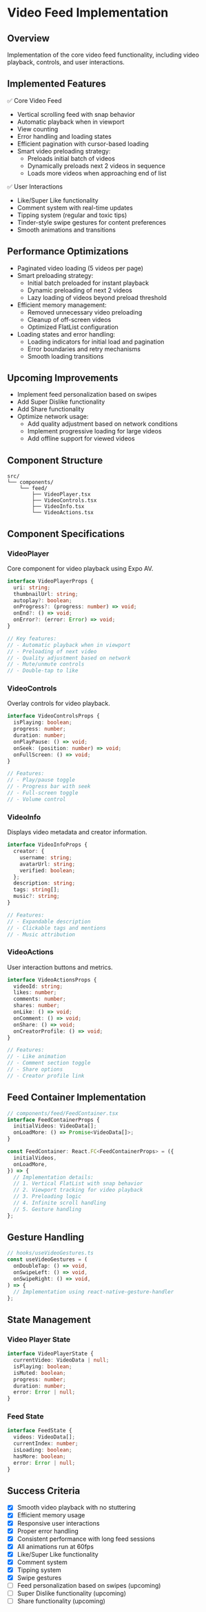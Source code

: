 # Video Feed Implementation

## Overview
Implementation of the core video feed functionality, including video playback, controls, and user interactions.

## Implemented Features
✅ Core Video Feed
- Vertical scrolling feed with snap behavior
- Automatic playback when in viewport
- View counting
- Error handling and loading states
- Efficient pagination with cursor-based loading
- Smart video preloading strategy:
  - Preloads initial batch of videos
  - Dynamically preloads next 2 videos in sequence
  - Loads more videos when approaching end of list

✅ User Interactions
- Like/Super Like functionality
- Comment system with real-time updates
- Tipping system (regular and toxic tips)
- Tinder-style swipe gestures for content preferences
- Smooth animations and transitions

## Performance Optimizations
- Paginated video loading (5 videos per page)
- Smart preloading strategy:
  - Initial batch preloaded for instant playback
  - Dynamic preloading of next 2 videos
  - Lazy loading of videos beyond preload threshold
- Efficient memory management:
  - Removed unnecessary video preloading
  - Cleanup of off-screen videos
  - Optimized FlatList configuration
- Loading states and error handling:
  - Loading indicators for initial load and pagination
  - Error boundaries and retry mechanisms
  - Smooth loading transitions

## Upcoming Improvements
- Implement feed personalization based on swipes
- Add Super Dislike functionality
- Add Share functionality
- Optimize network usage:
  - Add quality adjustment based on network conditions
  - Implement progressive loading for large videos
  - Add offline support for viewed videos

## Component Structure
```
src/
└── components/
    └── feed/
        ├── VideoPlayer.tsx
        ├── VideoControls.tsx
        ├── VideoInfo.tsx
        └── VideoActions.tsx
```

## Component Specifications

### VideoPlayer
Core component for video playback using Expo AV.

```typescript
interface VideoPlayerProps {
  uri: string;
  thumbnailUrl: string;
  autoplay?: boolean;
  onProgress?: (progress: number) => void;
  onEnd?: () => void;
  onError?: (error: Error) => void;
}

// Key features:
// - Automatic playback when in viewport
// - Preloading of next video
// - Quality adjustment based on network
// - Mute/unmute controls
// - Double-tap to like
```

### VideoControls
Overlay controls for video playback.

```typescript
interface VideoControlsProps {
  isPlaying: boolean;
  progress: number;
  duration: number;
  onPlayPause: () => void;
  onSeek: (position: number) => void;
  onFullScreen: () => void;
}

// Features:
// - Play/pause toggle
// - Progress bar with seek
// - Full-screen toggle
// - Volume control
```

### VideoInfo
Displays video metadata and creator information.

```typescript
interface VideoInfoProps {
  creator: {
    username: string;
    avatarUrl: string;
    verified: boolean;
  };
  description: string;
  tags: string[];
  music?: string;
}

// Features:
// - Expandable description
// - Clickable tags and mentions
// - Music attribution
```

### VideoActions
User interaction buttons and metrics.

```typescript
interface VideoActionsProps {
  videoId: string;
  likes: number;
  comments: number;
  shares: number;
  onLike: () => void;
  onComment: () => void;
  onShare: () => void;
  onCreatorProfile: () => void;
}

// Features:
// - Like animation
// - Comment section toggle
// - Share options
// - Creator profile link
```

## Feed Container Implementation

```typescript
// components/feed/FeedContainer.tsx
interface FeedContainerProps {
  initialVideos: VideoData[];
  onLoadMore: () => Promise<VideoData[]>;
}

const FeedContainer: React.FC<FeedContainerProps> = ({
  initialVideos,
  onLoadMore,
}) => {
  // Implementation details:
  // 1. Vertical FlatList with snap behavior
  // 2. Viewport tracking for video playback
  // 3. Preloading logic
  // 4. Infinite scroll handling
  // 5. Gesture handling
};
```

## Gesture Handling
```typescript
// hooks/useVideoGestures.ts
const useVideoGestures = (
  onDoubleTap: () => void,
  onSwipeLeft: () => void,
  onSwipeRight: () => void,
) => {
  // Implementation using react-native-gesture-handler
};
```

## State Management

### Video Player State
```typescript
interface VideoPlayerState {
  currentVideo: VideoData | null;
  isPlaying: boolean;
  isMuted: boolean;
  progress: number;
  duration: number;
  error: Error | null;
}
```

### Feed State
```typescript
interface FeedState {
  videos: VideoData[];
  currentIndex: number;
  isLoading: boolean;
  hasMore: boolean;
  error: Error | null;
}
```

## Success Criteria
- [x] Smooth video playback with no stuttering
- [x] Efficient memory usage
- [x] Responsive user interactions
- [x] Proper error handling
- [x] Consistent performance with long feed sessions
- [x] All animations run at 60fps
- [x] Like/Super Like functionality
- [x] Comment system
- [x] Tipping system
- [x] Swipe gestures
- [ ] Feed personalization based on swipes (upcoming)
- [ ] Super Dislike functionality (upcoming)
- [ ] Share functionality (upcoming) 